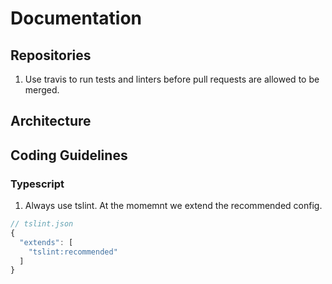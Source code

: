 # Documentation

## Repositories

1. Use travis to run tests and linters before pull requests are allowed to be merged.

## Architecture

## Coding Guidelines
### Typescript

1. Always use tslint. At the momemnt we extend the recommended config.
```javascript
// tslint.json
{
  "extends": [
  	"tslint:recommended"
  ]
}
```
